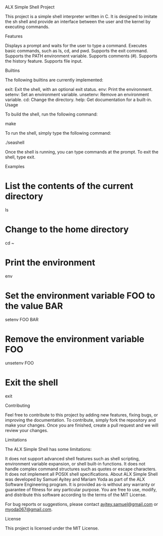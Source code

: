 ALX Simple Shell Project

This project is a simple shell interpreter written in C. It is designed to imitate the sh shell and provide an interface between the user and the kernel by executing commands.

Features

Displays a prompt and waits for the user to type a command.
Executes basic commands, such as ls, cd, and pwd.
Supports the exit command.
Supports the PATH environment variable.
Supports comments (#).
Supports the history feature.
Supports file input.

Builtins

The following builtins are currently implemented:

exit: Exit the shell, with an optional exit status.
env: Print the environment.
setenv: Set an environment variable.
unsetenv: Remove an environment variable.
cd: Change the directory.
help: Get documentation for a built-in.
Usage

To build the shell, run the following command:

make

To run the shell, simply type the following command:

./seashell

Once the shell is running, you can type commands at the prompt. To exit the shell, type exit.

Examples

# List the contents of the current directory

ls

# Change to the home directory

cd ~

# Print the environment

env

# Set the environment variable FOO to the value BAR

setenv FOO BAR

# Remove the environment variable FOO

unsetenv FOO

# Exit the shell

exit

Contributing

Feel free to contribute to this project by adding new features, fixing bugs, or improving the documentation. To contribute, simply fork the repository and make your changes. Once you are finished, create a pull request and we will review your changes.

Limitations

The ALX Simple Shell has some limitations:

It does not support advanced shell features such as shell scripting, environment variable expansion, or shell built-in functions.
It does not handle complex command structures such as quotes or escape characters.
It does not implement all POSIX shell specifications.
About
ALX Simple Shell was developed by Samuel Ayitey and Mariam Yoda as part of the ALX Software Engineering program. It is provided as-is without any warranty or guarantee of fitness for any particular purpose. You are free to use, modify, and distribute this software according to the terms of the MIT License.

For bug reports or suggestions, please contact ayitey.samuel@gmail.com or myoda067@gmail.com.

License

This project is licensed under the MIT License.
